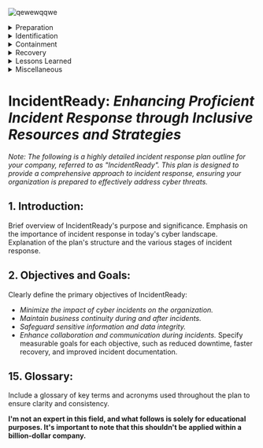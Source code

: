![qewewqqwe](https://github.com/hunterjreid/Incident.md/assets/62681404/ce3fc515-0a28-4912-ab71-c95357fa7ad5)


<details>
  <summary>Preparation</summary>
  
  ## 3. Incident Response Team (IRT) Formation:
  Identify key stakeholders who will compose the IRT, including IT personnel, security experts, legal representatives, communications experts, and executive leadership. Define the roles and responsibilities of each team member. Outline a clear chain of command and escalation procedures.

  ## 4. Pre-Incident Preparations:
  Conduct a comprehensive risk assessment to identify potential threats and vulnerabilities. Develop an incident classification scheme to categorize incidents based on severity and impact. Establish communication protocols for the IRT, including notification channels and response timeframes.

</details>

<details>
  <summary>Identification</summary>

  ## 5. Incident Detection and Reporting:
  Describe methods for detecting incidents, such as intrusion detection systems, anomaly detection, and employee reporting. Outline the process for reporting incidents to the IRT, including necessary information to include in reports.

</details>

<details>
  <summary>Containment</summary>
  
  ## 6. Incident Triage and Initial Response:
  Detail the initial response steps to take once an incident is reported. Provide guidance on assessing the scope, impact, and severity of the incident. Determine whether the incident requires escalation or can be handled internally.

  ## 7. Incident Containment and Eradication:
  Describe procedures for isolating affected systems, networks, or assets to prevent further spread. Provide guidelines for conducting a thorough analysis of the incident's source and cause. Outline steps to eradicate the threat and ensure all affected systems are clean.

</details>

<details>
  <summary>Recovery</summary>

  ## 8. Communication and Collaboration:
  Define communication strategies both internally and externally, including notifying affected parties, stakeholders, and regulatory authorities. Detail how the IRT will collaborate with other departments, such as legal, PR, and HR, to manage the incident effectively.

  ## 9. Recovery and Restoration:
  Provide steps for restoring affected systems, data, and services to normal operation. Highlight the importance of testing systems for vulnerabilities before restoring them to production. Address the process for validating successful recovery and monitoring for any potential reoccurrences.

</details>

<details>
  <summary>Lessons Learned</summary>

  ## 10. Post-Incident Review and Analysis:
  Detail the process of conducting a comprehensive post-incident review. Encourage an open discussion among the IRT members to assess the incident response effectiveness and identify areas for improvement. Emphasize the documentation of lessons learned and updating the incident response plan accordingly.

  ## 11. Training and Awareness:
  Outline a plan for regularly training and educating employees on incident response procedures. Highlight the importance of ongoing awareness campaigns to keep employees informed about potential threats and their roles in incident response.

</details>

<details>
  <summary>Miscellaneous</summary>

  ## 12. Plan Maintenance and Testing:
  Specify the frequency for reviewing and updating the incident response plan to reflect changes in technology, threats, and organizational structure. Define a schedule for conducting tabletop exercises and simulations to test the effectiveness of the plan and IRT members' readiness.

  ## 13. Legal and Compliance Considerations:
  Address legal requirements and compliance obligations, such as data breach notification laws and industry regulations. Outline the role of legal counsel in incident response, including preserving evidence and handling potential legal actions.

  ## 14. Resources and Tools:
  Provide a list of recommended resources, such as incident response playbooks, reference materials, and online courses for continuous learning. Identify tools that can aid in incident detection, response, and recovery, such as cybersecurity software and communication platforms.

</details>



<H1>IncidentReady: <I>Enhancing Proficient Incident Response through Inclusive Resources and Strategies</I></H1> 

*Note: The following is a highly detailed incident response plan outline for your company, referred to as "IncidentReady". This plan is designed to provide a comprehensive approach to incident response, ensuring your organization is prepared to effectively address cyber threats.*

## 1. Introduction:
Brief overview of IncidentReady's purpose and significance. Emphasis on the importance of incident response in today's cyber landscape. Explanation of the plan's structure and the various stages of incident response.

## 2. Objectives and Goals:
Clearly define the primary objectives of IncidentReady:
- *Minimize the impact of cyber incidents on the organization.*
- *Maintain business continuity during and after incidents.*
- *Safeguard sensitive information and data integrity.*
- *Enhance collaboration and communication during incidents.*
Specify measurable goals for each objective, such as reduced downtime, faster recovery, and improved incident documentation.

## 15. Glossary:
Include a glossary of key terms and acronyms used throughout the plan to ensure clarity and consistency.

**I'm not an expert in this field, and what follows is solely for educational purposes. It's important to note that this shouldn't be applied within a billion-dollar company.**
